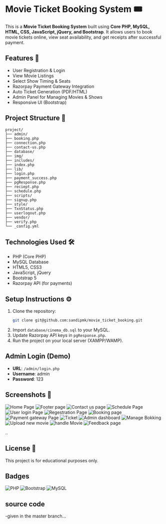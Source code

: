 # Movie Ticket Booking System 🎟️

This is a **Movie Ticket Booking System** built using **Core PHP, MySQL, HTML, CSS, JavaScript, jQuery, and Bootstrap**. 
It allows users to book movie tickets online, view seat availability, and get receipts after successful payment.

## Features 🚀
- User Registration & Login
- View Movie Listings
- Select Show Timing & Seats
- Razorpay Payment Gateway Integration
- Auto Ticket Generation (PDF/HTML)
- Admin Panel for Managing Movies & Shows
- Responsive UI (Bootstrap)

## Project Structure 📂
```
project/
├── admin/
├── booking.php
├── connection.php
├── contact-us.php
├── database/
├── img/
├── includes/   
├── index.php
├── lib/
├── login.php
├── payment_success.php
├── pgResponse.php
├── reciept.php
├── schedule.php
├── scripts/
├── signup.php
├── style/
├── TxnStatus.php
├── userlogout.php
├── vendor/
├── verify.php
└── _config.yml

```

## Technologies Used 🛠️
- PHP (Core PHP)
- MySQL Database
- HTML5, CSS3
- JavaScript, jQuery
- Bootstrap 5
- Razorpay API (for payments)

## Setup Instructions ⚙️
1. Clone the repository:
   ```bash
   git clone git@github.com:sandipmk/movie_ticket_booking.git
   ```
2. Import `database/cinema_db.sql` to your MySQL.
3. Update Razorpay API keys in `pgResponse.php`.
4. Run the project on your local server (XAMPP/WAMP).

## Admin Login (Demo)
- **URL**: `/admin/login.php`
- **Username**: admin
- **Password**: 123

## Screenshots 📸
![Home Page](screenshots/home-page.png)
![Footer page](footer.png)
![Contact us page](contact-us-page.png)
![Schedule Page](schedule-page.png)
![User login Page](login-page.png)
![Regestration Page](sign-up-page.png)
![Booking page](booking-page.png)
![Payment gateway Page](payment-gateway.png)
![Ticket ](ticket.png)
![Admin dashboard](admin-dashboard.png)
![Manage Bokking ](booking-manage.png)
![Upload new movie](movie-upload.png)
![handle Movie](movie-manage.png)
![Feedback page](feedback-manage.png)


..

## License 📄
This project is for educational purposes only.

## Badges
![PHP](https://img.shields.io/badge/PHP-7.4-blue)
![Bootstrap](https://img.shields.io/badge/Bootstrap-5-orange)
![MySQL](https://img.shields.io/badge/MySQL-5.7-blue)



## source code 
-given in the master branch...
